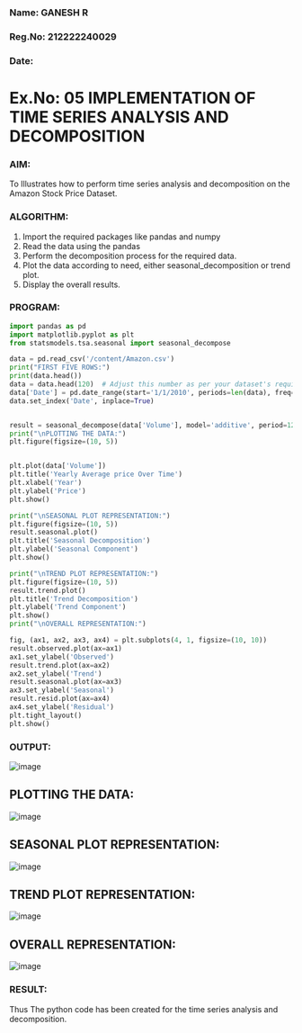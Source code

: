 ### Name: GANESH R
### Reg.No: 212222240029
### Date: 
# Ex.No: 05  IMPLEMENTATION OF TIME SERIES ANALYSIS AND DECOMPOSITION
### AIM:
To Illustrates how to perform time series analysis and decomposition on the Amazon Stock Price Dataset.

### ALGORITHM:
1. Import the required packages like pandas and numpy
2. Read the data using the pandas
3. Perform the decomposition process for the required data.
4. Plot the data according to need, either seasonal_decomposition or trend plot.
5. Display the overall results.

### PROGRAM:
```py
import pandas as pd
import matplotlib.pyplot as plt
from statsmodels.tsa.seasonal import seasonal_decompose

data = pd.read_csv('/content/Amazon.csv')
print("FIRST FIVE ROWS:")
print(data.head())
data = data.head(120)  # Adjust this number as per your dataset's requirement
data['Date'] = pd.date_range(start='1/1/2010', periods=len(data), freq='M')
data.set_index('Date', inplace=True)


result = seasonal_decompose(data['Volume'], model='additive', period=12) 
print("\nPLOTTING THE DATA:")
plt.figure(figsize=(10, 5))


plt.plot(data['Volume']) 
plt.title('Yearly Average price Over Time')
plt.xlabel('Year')
plt.ylabel('Price')
plt.show()

print("\nSEASONAL PLOT REPRESENTATION:")
plt.figure(figsize=(10, 5))
result.seasonal.plot()
plt.title('Seasonal Decomposition')
plt.ylabel('Seasonal Component')
plt.show()

print("\nTREND PLOT REPRESENTATION:")
plt.figure(figsize=(10, 5))
result.trend.plot()
plt.title('Trend Decomposition')
plt.ylabel('Trend Component')
plt.show()
print("\nOVERALL REPRESENTATION:")

fig, (ax1, ax2, ax3, ax4) = plt.subplots(4, 1, figsize=(10, 10))
result.observed.plot(ax=ax1)
ax1.set_ylabel('Observed')
result.trend.plot(ax=ax2)
ax2.set_ylabel('Trend')
result.seasonal.plot(ax=ax3)
ax3.set_ylabel('Seasonal')
result.resid.plot(ax=ax4)
ax4.set_ylabel('Residual')
plt.tight_layout()
plt.show()
```
### OUTPUT:
![image](https://github.com/user-attachments/assets/bd8a330c-bd74-4d37-b042-0d2af25827d7)
## PLOTTING THE DATA:
![image](https://github.com/user-attachments/assets/8cc35a8f-3b46-483e-a289-79596aa552df)
## SEASONAL PLOT REPRESENTATION:
![image](https://github.com/user-attachments/assets/4de28dc1-526f-47e2-861e-5dd6a566e328)
## TREND PLOT REPRESENTATION:
![image](https://github.com/user-attachments/assets/a6dcdd11-73b4-4312-946e-65b04d3412f4)
## OVERALL REPRESENTATION:
![image](https://github.com/user-attachments/assets/c0793ee4-8fdb-4a7f-a640-9cd93f6af5bd)

### RESULT:
Thus The python code has been created for the time series analysis and decomposition.
